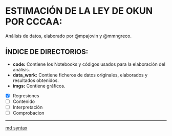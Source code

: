 # ESTIMACIÓN DE LA LEY DE OKUN POR CCCAA:

Análisis de datos, elaborado por @mpajovin y @mmngreco.

## ÍNDICE DE DIRECTORIOS:
- __code:__ Contiene los Notebooks y códigos usados para la elaboración del análisis.
- __data_work:__ Contiene ficheros de datos originales, elaborados y resultados obtenidos.
- __imgs:__ Contiene gráficos.

- [x] Regresiones
- [ ] Contenido
- [ ] Interpretación
- [ ] Comprobacion

---
[md syntax](https://help.github.com/articles/writing-on-github/)
